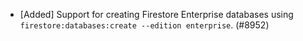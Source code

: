 - [Added] Support for creating Firestore Enterprise databases using `firestore:databases:create --edition enterprise`. (#8952)
